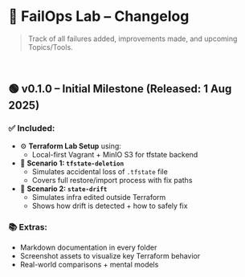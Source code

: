 # 📜 FailOps Lab – Changelog

> Track of all failures added, improvements made, and upcoming Topics/Tools.

<br>

## 🟢 v0.1.0 – Initial Milestone (Released: 1 Aug 2025)

### ✅ Included:
- ⚙️ **Terraform Lab Setup** using:
  - Local-first Vagrant + MinIO S3 for tfstate backend
- 🧨 **Scenario 1: `tfstate-deletion`**
  - Simulates accidental loss of `.tfstate` file
  - Covers full restore/import process with fix paths
- 🧨 **Scenario 2: `state-drift`**
  - Simulates infra edited outside Terraform
  - Shows how drift is detected + how to safely fix

### 📚 Extras:
- Markdown documentation in every folder
- Screenshot assets to visualize key Terraform behavior
- Real-world comparisons + mental models
